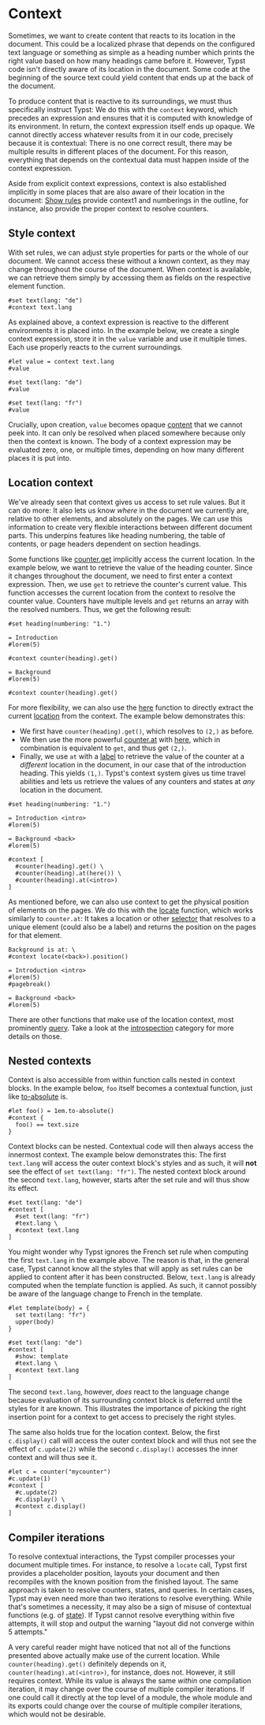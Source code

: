 # Context

Sometimes, we want to create content that reacts to its location in the document. This could be a localized phrase that depends on the configured text language or something as simple as a heading number which prints the right value based on how many headings came before it. However, Typst code isn't directly aware of its location in the document. Some code at the beginning of the source text could yield content that ends up at the back of the document.

To produce content that is reactive to its surroundings, we must thus specifically instruct Typst: We do this with the `context` keyword, which precedes an expression and ensures that it is computed with knowledge of its environment. In return, the context expression itself ends up opaque. We cannot directly access whatever results from it in our code, precisely because it is contextual: There is no one correct result, there may be multiple results in different places of the document. For this reason, everything that depends on the contextual data must happen inside of the context expression.

Aside from explicit context expressions, context is also established implicitly in some places that are also aware of their location in the document: [Show rules](/docs/reference/styling/#show-rules) provide context1 and numberings in the outline, for instance, also provide the proper context to resolve counters.

## Style context

With set rules, we can adjust style properties for parts or the whole of our document. We cannot access these without a known context, as they may change throughout the course of the document. When context is available, we can retrieve them simply by accessing them as fields on the respective element function.

```typst
#set text(lang: "de")
#context text.lang
```

As explained above, a context expression is reactive to the different environments it is placed into. In the example below, we create a single context expression, store it in the `value` variable and use it multiple times. Each use properly reacts to the current surroundings.

```typst
#let value = context text.lang
#value

#set text(lang: "de")
#value

#set text(lang: "fr")
#value
```

Crucially, upon creation, `value` becomes opaque [content](/docs/reference/foundations/content/) that we cannot peek into. It can only be resolved when placed somewhere because only then the context is known. The body of a context expression may be evaluated zero, one, or multiple times, depending on how many different places it is put into.

## Location context

We've already seen that context gives us access to set rule values. But it can do more: It also lets us know *where* in the document we currently are, relative to other elements, and absolutely on the pages. We can use this information to create very flexible interactions between different document parts. This underpins features like heading numbering, the table of contents, or page headers dependent on section headings.

Some functions like [counter.get](/docs/reference/introspection/counter/#definitions-get) implicitly access the current location. In the example below, we want to retrieve the value of the heading counter. Since it changes throughout the document, we need to first enter a context expression. Then, we use `get` to retrieve the counter's current value. This function accesses the current location from the context to resolve the counter value. Counters have multiple levels and `get` returns an array with the resolved numbers. Thus, we get the following result:

```typst
#set heading(numbering: "1.")

= Introduction
#lorem(5)

#context counter(heading).get()

= Background
#lorem(5)

#context counter(heading).get()
```

For more flexibility, we can also use the [here](/docs/reference/introspection/here/) function to directly extract the current [location](/docs/reference/introspection/location/) from the context. The example below demonstrates this:

- We first have `counter(heading).get()`, which resolves to `(2,)` as before.
- We then use the more powerful [counter.at](/docs/reference/introspection/counter/#definitions-at) with [here](/docs/reference/introspection/here/), which in combination is equivalent to `get`, and thus get `(2,)`.
- Finally, we use `at` with a [label](/docs/reference/foundations/label/) to retrieve the value of the counter at a *different* location in the document, in our case that of the introduction heading. This yields `(1,)`. Typst's context system gives us time travel abilities and lets us retrieve the values of any counters and states at *any* location in the document.

```typst
#set heading(numbering: "1.")

= Introduction <intro>
#lorem(5)

= Background <back>
#lorem(5)

#context [
  #counter(heading).get() \
  #counter(heading).at(here()) \
  #counter(heading).at(<intro>)
]
```

As mentioned before, we can also use context to get the physical position of elements on the pages. We do this with the [locate](/docs/reference/introspection/locate/) function, which works similarly to `counter.at`: It takes a location or other [selector](/docs/reference/foundations/selector/) that resolves to a unique element (could also be a label) and returns the position on the pages for that element.

```typst
Background is at: \
#context locate(<back>).position()

= Introduction <intro>
#lorem(5)
#pagebreak()

= Background <back>
#lorem(5)
```

There are other functions that make use of the location context, most prominently [query](/docs/reference/introspection/query/). Take a look at the [introspection](/docs/reference/introspection/) category for more details on those.

## Nested contexts

Context is also accessible from within function calls nested in context blocks. In the example below, `foo` itself becomes a contextual function, just like [to-absolute](/docs/reference/layout/length/#definitions-to-absolute) is.

```typst
#let foo() = 1em.to-absolute()
#context {
  foo() == text.size
}
```

Context blocks can be nested. Contextual code will then always access the innermost context. The example below demonstrates this: The first `text.lang` will access the outer context block's styles and as such, it will **not** see the effect of `set text(lang: "fr")`. The nested context block around the second `text.lang`, however, starts after the set rule and will thus show its effect.

```typst
#set text(lang: "de")
#context [
  #set text(lang: "fr")
  #text.lang \
  #context text.lang
]
```

You might wonder why Typst ignores the French set rule when computing the first `text.lang` in the example above. The reason is that, in the general case, Typst cannot know all the styles that will apply as set rules can be applied to content after it has been constructed. Below, `text.lang` is already computed when the template function is applied. As such, it cannot possibly be aware of the language change to French in the template.

```typst
#let template(body) = {
  set text(lang: "fr")
  upper(body)
}

#set text(lang: "de")
#context [
  #show: template
  #text.lang \
  #context text.lang
]
```

The second `text.lang`, however, *does* react to the language change because evaluation of its surrounding context block is deferred until the styles for it are known. This illustrates the importance of picking the right insertion point for a context to get access to precisely the right styles.

The same also holds true for the location context. Below, the first `c.display()` call will access the outer context block and will thus not see the effect of `c.update(2)` while the second `c.display()` accesses the inner context and will thus see it.

```typst
#let c = counter("mycounter")
#c.update(1)
#context [
  #c.update(2)
  #c.display() \
  #context c.display()
]
```

## Compiler iterations

To resolve contextual interactions, the Typst compiler processes your document multiple times. For instance, to resolve a `locate` call, Typst first provides a placeholder position, layouts your document and then recompiles with the known position from the finished layout. The same approach is taken to resolve counters, states, and queries. In certain cases, Typst may even need more than two iterations to resolve everything. While that's sometimes a necessity, it may also be a sign of misuse of contextual functions (e.g. of [state](/docs/reference/introspection/state/#caution)). If Typst cannot resolve everything within five attempts, it will stop and output the warning "layout did not converge within 5 attempts."

A very careful reader might have noticed that not all of the functions presented above actually make use of the current location. While `counter(heading).get()` definitely depends on it, `counter(heading).at(<intro>)`, for instance, does not. However, it still requires context. While its value is always the same *within* one compilation iteration, it may change over the course of multiple compiler iterations. If one could call it directly at the top level of a module, the whole module and its exports could change over the course of multiple compiler iterations, which would not be desirable.
